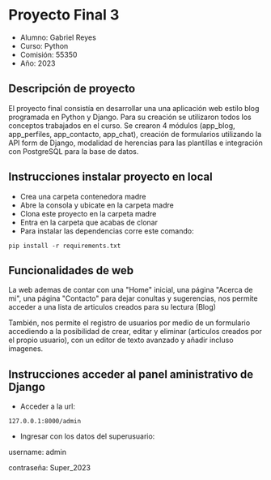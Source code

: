# Proyecto Final 3

+ Alumno: Gabriel Reyes
+ Curso: Python
+ Comisión: 55350
+ Año: 2023



## Descripción de proyecto
El proyecto final consistía en desarrollar una una aplicación web estilo blog programada en Python y Django. 
Para su creación se utilizaron todos los conceptos trabajados en el curso. Se crearon 4 módulos (app_blog, app_perfiles, app_contacto, app_chat), creación de formularios utilizando la API form de Django, modalidad de herencias para las plantillas e integración con PostgreSQL para la base de datos.



## Instrucciones instalar proyecto en local

+ Crea una carpeta contenedora madre
+ Abre la consola y ubicate en la carpeta madre
+ Clona este proyecto en la carpeta madre
+ Entra en la carpeta que acabas de clonar
+ Para instalar las dependencias corre este comando:

```
pip install -r requirements.txt
```


## Funcionalidades de web

La web ademas de contar con una "Home" inicial, una página "Acerca de mi", una página "Contacto" para dejar conultas y sugerencias, nos permite acceder a una lista de articulos creados para su lectura (Blog)

También, nos permite el registro de usuarios por medio de un formulario accediendo a la posibilidad de crear, editar y eliminar (articulos creados por el propio usuario), con un editor de texto avanzado y añadir incluso imagenes. 


## Instrucciones acceder al panel aministrativo de Django

+ Acceder a la url:
```
127.0.0.1:8000/admin
```

+ Ingresar con los datos del superusuario:

username: admin

contraseña: Super_2023